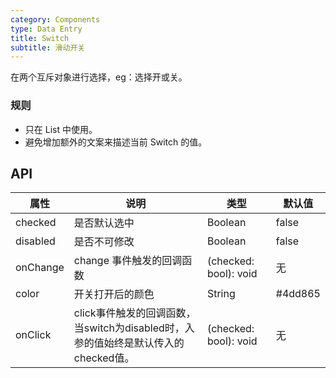 ```yaml
---
category: Components
type: Data Entry
title: Switch
subtitle: 滑动开关
---
```


在两个互斥对象进行选择，eg：选择开或关。

### 规则
- 只在 List 中使用。
- 避免增加额外的文案来描述当前 Switch 的值。

## API

属性 | 说明 | 类型 | 默认值
----|-----|------|------
| checked    | 是否默认选中    | Boolean       |   false  |
| disabled   | 是否不可修改    | Boolean       |   false  |
| onChange   | change 事件触发的回调函数 | (checked: bool): void |  无  |
| color | 开关打开后的颜色 | String | #4dd865 |
| onClick   | click事件触发的回调函数，当switch为disabled时，入参的值始终是默认传入的checked值。 | (checked: bool): void |  无  |

